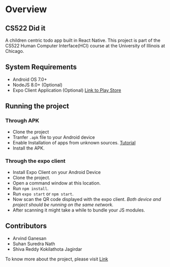 # Overview
## CS522 Did it 
A children centric todo app built in React Native. This project is part of the CS522 Human Computer Interface(HCI) course at the University of Illinois at Chicago.

## System Requirements
  - Android OS 7.0+
  - NodeJS 8.0+ (Optional)
  - Expo Client Application (Optional) [Link to Play Store](https://play.google.com/store/apps/details?id=host.exp.exponent&hl=en_US&gl=US)
  

## Running the project
### Through APK
  - Clone the project
  - Tranfer `.apk` file to your Android device
  - Enable Installation of apps from unknown sources. [Tutorial](https://www.androidauthority.com/how-to-install-apks-31494/)
  - Install the APK.
  
### Through the expo client
  - Install Expo Client on your Android Device
  - Clone the project.
  - Open a command window at this location.
  - Run `npm install`.
  - Run `expo start` or `npm start`.
  - Now scan the QR code displayed with the expo client. *Both device and project should be running on the same network.*
  - After scanning it might take a while to bundle your JS modules.
  
## Contributors

* Arvind Ganesan
* Suhan Suredra Nath
* Shiva Reddy Kokilathota Jagirdar  
  
  

To know more about the project, please visit [Link](https://sites.google.com/uic.edu/diditprojectwebsite/home)
  
